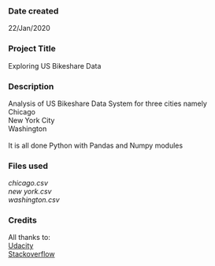 ### Date created
22/Jan/2020

### Project Title
Exploring US Bikeshare Data

### Description
Analysis of US Bikeshare Data System for three cities namely\
Chicago\
New York City\
Washington\
\
It is all done Python with Pandas and Numpy modules

### Files used
*chicago.csv*\
*new york.csv*\
*washington.csv*


### Credits
All thanks to:\
[Udacity](https://www.udacity.com/)\
[Stackoverflow](https://stackoverflow.com/)
